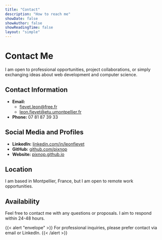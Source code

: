 ```yaml
---
title: "Contact"
description: "How to reach me"
showDate: false
showAuthor: false
showReadingTime: false
layout: "simple"
---
```


# Contact Me

I am open to professional opportunities, project collaborations, or simply exchanging ideas about web development and computer science.

## Contact Information

- **Email:**
    - fievet.leon@free.fr
    - leon.fievet@etu.umontpellier.fr
- **Phone:** 07 81 87 39 33

## Social Media and Profiles

- **LinkedIn:** [linkedin.com/in/leonfievet](https://linkedin.com/in/leonfievet)
- **GitHub:** [github.com/pixnop](https://github.com/pixnop)
- **Website:** [pixnop.github.io](https://pixnop.github.io)

## Location

I am based in Montpellier, France, but I am open to remote work opportunities.

## Availability

Feel free to contact me with any questions or proposals. I aim to respond within 24-48 hours.

{{< alert "envelope" >}}
For professional inquiries, please prefer contact via email or LinkedIn.
{{< /alert >}}